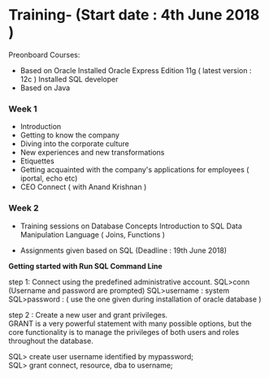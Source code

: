 # Training- (Start date : 4th June 2018 )

Preonboard Courses:

- Based on Oracle
Installed Oracle Express Edition 11g ( latest version : 12c )
Installed SQL developer
- Based on Java

### Week 1
- Introduction
- Getting to know the company
- Diving into the corporate culture
- New experiences and new transformations
- Etiquettes
- Getting acquainted with the company's applications for employees ( iportal, echo etc)
- CEO Connect ( with Anand Krishnan )

### Week 2 
- Training sessions on 
Database Concepts
Introduction to SQL
Data Manipulation Language ( Joins, Functions )

- Assignments given based on SQL (Deadline : 19th June 2018)

<b>Getting started with Run SQL Command Line</b>

step 1: Connect using the predefined administrative account.
SQL>conn
(Username and password are prompted)
SQL>username : system<br>
SQL>password : ( use the one given during installation of oracle database )

step 2 : Create a new user and grant privileges.<br>
GRANT is a very powerful statement with many possible options, but the core functionality is to manage the privileges of both users and roles throughout the database.

SQL> create user username identified by mypassword;<br>
SQL> grant connect, resource, dba to username;





